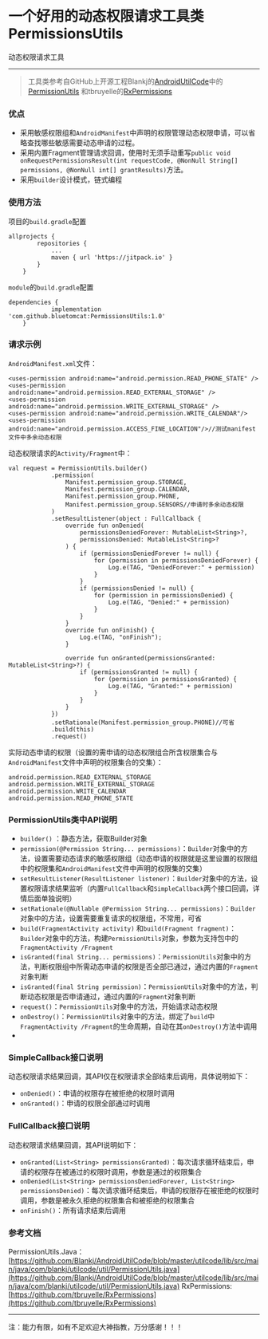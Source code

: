 # 一个好用的动态权限请求工具类PermissionsUtils
动态权限请求工具
____________
> 工具类参考自GitHub上开源工程Blankj的[AndroidUtilCode](https://github.com/Blankj/AndroidUtilCode)中的[PermissionUtils](https://github.com/Blankj/AndroidUtilCode/blob/master/utilcode/lib/src/main/java/com/blankj/utilcode/util/PermissionUtils.java) 和tbruyelle的[RxPermissions](https://github.com/tbruyelle/RxPermissions)

### 优点
 - 采用敏感权限组和`AndroidManifest`中声明的权限管理动态权限申请，可以省略查找哪些敏感需要动态申请的过程。
 - 采用内置Fragment管理请求回调，使用时无须手动重写`public void onRequestPermissionsResult(int requestCode, @NonNull String[] permissions, @NonNull int[] grantResults)`方法。
 - 采用`builder`设计模式，链式编程

### 使用方法
项目的`build.gradle`配置

```
allprojects {
		repositories {
			...
			maven { url 'https://jitpack.io' }
		}
	}
```
`module`的`build.gradle`配置
```
dependencies {
	        implementation 'com.github.bluetomcat:PermissionsUtils:1.0'
	}
```

### 请求示例
`AndroidManifest.xml`文件：
```
<uses-permission android:name="android.permission.READ_PHONE_STATE" />
<uses-permission android:name="android.permission.READ_EXTERNAL_STORAGE" />
<uses-permission android:name="android.permission.WRITE_EXTERNAL_STORAGE" />
<uses-permission android:name="android.permission.WRITE_CALENDAR"/>
<uses-permission android:name="android.permission.ACCESS_FINE_LOCATION"/>//测试manifest文件中多余动态权限
```
动态权限请求的`Activity/Fragment`中：
```
val request = PermissionUtils.builder()
            .permission(
                Manifest.permission_group.STORAGE,
                Manifest.permission_group.CALENDAR,
                Manifest.permission_group.PHONE,
                Manifest.permission_group.SENSORS//申请时多余动态权限
            )
            .setResultListener(object : FullCallback {
                override fun onDenied(
                    permissionsDeniedForever: MutableList<String>?,
                    permissionsDenied: MutableList<String>?
                ) {
                    if (permissionsDeniedForever != null) {
                        for (permission in permissionsDeniedForever) {
                            Log.e(TAG, "DeniedForever:" + permission)
                        }
                    }
                    if (permissionsDenied != null) {
                        for (permission in permissionsDenied) {
                            Log.e(TAG, "Denied:" + permission)
                        }
                    }
                }
                override fun onFinish() {
                    Log.e(TAG, "onFinish");
                }

                override fun onGranted(permissionsGranted: MutableList<String>?) {
                    if (permissionsGranted != null) {
                        for (permission in permissionsGranted) {
                            Log.e(TAG, "Granted:" + permission)
                        }
                    }
                }
            })
            .setRationale(Manifest.permission_group.PHONE)//可省
            .build(this)
            .request()
```
实际动态申请的权限（设置的需申请的动态权限组合所含权限集合与`AndroidManifest`文件中声明的权限集合的交集）：

```
android.permission.READ_EXTERNAL_STORAGE
android.permission.WRITE_EXTERNAL_STORAGE
android.permission.WRITE_CALENDAR
android.permission.READ_PHONE_STATE
```

### PermissionUtils类中API说明

 - `builder()` ：静态方法，获取Builder对象
 - `permission(@Permission String... permissions)`：`Builder`对象中的方法，设置需要动态请求的敏感权限组（动态申请的权限就是这里设置的权限组中的权限集和`AndroidManifest`文件中声明的权限集的交集）
 -  `setResultListener(ResultListener listener)`：`Builder`对象中的方法，设置权限请求结果监听（内置`FullCallback`和`SimpleCallback`两个接口回调，详情后面单独说明）
 - `setRationale(@Nullable @Permission String... permissions)`：`Builder`对象中的方法，设置需要重复请求的权限组，不常用，可省
 - `build(FragmentActivity activity)` 和`build(Fragment fragment)`：`Builder`对象中的方法，构建`PermissionUtils`对象，参数为支持包中的`FragmentActivity /Fragment` 
 - `isGranted(final String... permissions)`：`PermissionUtils`对象中的方法，判断权限组中所需动态申请的权限是否全部已通过，通过内置的`Fragment`对象判断
 - `isGranted(final String permission)`：`PermissionUtils`对象中的方法，判断动态权限是否申请通过，通过内置的`Fragment`对象判断
 - `request()`：`PermissionUtils`对象中的方法，开始请求动态权限
 - `onDestroy()`：`PermissionUtils`对象中的方法，绑定了`build`中`FragmentActivity /Fragment`的生命周期，自动在其`onDestroy()`方法中调用
 - 
 ### SimpleCallback接口说明
 动态权限请求结果回调，其API仅在权限请求全部结束后调用，具体说明如下：
 - `onDenied()`：申请的权限存在被拒绝的权限时调用
 - `onGranted()`：申请的权限全部通过时调用
 
 ### FullCallback接口说明
 动态权限请求结果回调，其API说明如下：
 - `onGranted(List<String> permissionsGranted)`：每次请求循环结束后，申请的权限存在被通过的权限时调用，参数是通过的权限集合
 - `onDenied(List<String> permissionsDeniedForever, List<String> permissionsDenied)`：每次请求循环结束后，申请的权限存在被拒绝的权限时调用，参数是被永久拒绝的权限集合和被拒绝的权限集合
 - `onFinish()`：所有请求结束后调用
### 参考文档
PermissionUtils.Java：[https://github.com/Blankj/AndroidUtilCode/blob/master/utilcode/lib/src/main/java/com/blankj/utilcode/util/PermissionUtils.java](https://github.com/Blankj/AndroidUtilCode/blob/master/utilcode/lib/src/main/java/com/blankj/utilcode/util/PermissionUtils.java)
RxPermissions:
[https://github.com/tbruyelle/RxPermissions](https://github.com/tbruyelle/RxPermissions)
__________
注：能力有限，如有不足欢迎大神指教，万分感谢！！！
